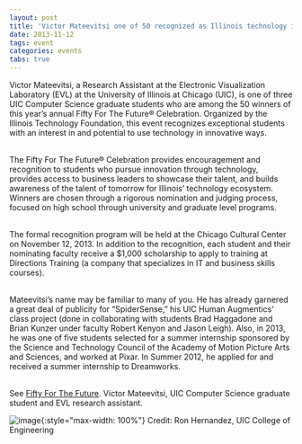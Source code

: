 ```yaml
---
layout: post
title: 'Victor Mateevitsi one of 50 recognized as Illinois technology industry&rsquo;s best and brightest students'
date: 2013-11-12
tags: event
categories: events
tabs: true
---
```


Victor Mateevitsi, a Research Assistant at the Electronic Visualization Laboratory (EVL) at the University of Illinois at Chicago (UIC), is one of three UIC Computer Science graduate students who are among the 50 winners of this year&rsquo;s annual Fifty For The Future&reg; Celebration. Organized by the Illinois Technology Foundation, this event recognizes exceptional students with an interest in and potential to use technology in innovative ways.<br><br>

The Fifty For The Future&reg; Celebration provides encouragement and recognition to students who pursue innovation through technology, provides access to business leaders to showcase their talent, and builds awareness of the talent of tomorrow for Illinois&rsquo; technology ecosystem. Winners are chosen through a rigorous nomination and judging process, focused on high school through university and graduate level programs.<br><br>

The formal recognition program will be held at the Chicago Cultural Center on November 12, 2013. In addition to the recognition, each student and their nominating faculty receive a $1,000 scholarship to apply to training at Directions Training (a company that specializes in IT and business skills courses).<br><br>

Mateevitsi&rsquo;s name may be familiar to many of you. He has already garnered a great deal of publicity for &ldquo;SpiderSense,&rdquo; his UIC Human Augmentics&rsquo; class project (done in collaborating with students Brad Haggadone and Brian Kunzer under faculty Robert Kenyon and Jason Leigh). Also, in 2013, he was one of five students selected for a summer internship sponsored by the Science and Technology Council of the Academy of Motion Picture Arts and Sciences, and worked at Pixar. In Summer 2012, he applied for and received a summer internship to Dreamworks.<br><br>

See <a href="http://illinoistechfoundation.org/blog/winners-announced-for-the-2013-illinois-technology-foundation-fifty-for-the-future/">Fifty For The Future</a>.
Victor Mateevitsi, UIC Computer Science graduate student and EVL research assistant.

![image](https://www.evl.uic.edu/output/originals/mateevisti_coe.jpg-srcw.jpg){:style="max-width: 100%"}
Credit: Ron Hernandez, UIC College of Engineering		

